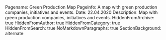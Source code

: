 Pagename: Green Production Map
Pageinfo: A map with green production companies, initiatives and events.
Date: 22.04.2020
Description: Map with green production companies, initiatives and events.
HiddenFromArchive: true
HiddenFromAuthor: true
HiddenFromCategory: true
HiddenFromSearch: true
NoMarkdownParagraphs: true
SectionBackground: alternate
